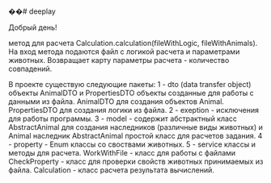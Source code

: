 ��# deeplay

Добрый день!

метод для расчета Calculation.calculation(fileWithLogic, fileWithAnimals). На вход метода подаются файл с логикой расчета и параметрами животных.
Возвращает карту параметры расчета - количество совпадений.

В проекте существую следующие пакеты:
1 - dto (data transfer object) объекты AnimalDTO и PropertiesDTO объекты созданные для работы с данными из файла.
AnimalDTO для создания объектов Animal.
PropertiesDTO для создания логики из файла.
2 - exeption - исключения для работы программы.
3 - model - содержит абстрактный класс AbstractAnimal для создания наследников (различные виды животных)
и Animal наследник AbstractAnimal простой класс для расчетов задания.
4 - property - Enum классы со своствами животных.
5 - service классы и методы для расчета. WorkWithFile - класс для работы с файлами
CheckProperty - класс для проверки свойств животных принимаемых из файла.
Calculation - класс расчета результата вычислений.
